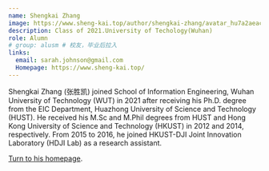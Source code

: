 ```yaml
---
name: Shengkai Zhang
image: https://www.sheng-kai.top/author/shengkai-zhang/avatar_hu7a2aeac01f9ac09b48f0a3ea08d73ded_3140385_270x270_fill_q90_lanczos_center.jpg
description: Class of 2021.University of Techology(Wuhan)
role: Alumn
# group: alusm # 校友，毕业后拉入
links:
  email: sarah.johnson@gmail.com
  Homepage: https://www.sheng-kai.top/
---
```


Shengkai Zhang (张胜凯) joined School of Information Engineering, Wuhan University of Technology (WUT) in 2021 after receiving his Ph.D. degree from the EIC Department, Huazhong University of Science and Technology (HUST). He received his M.Sc and M.Phil degrees from HUST and Hong Kong University of Science and Technology (HKUST) in 2012 and 2014, respectively. From 2015 to 2016, he joined HKUST-DJI Joint Innovation Laboratory (HDJI Lab) as a research assistant.

[Turn to his homepage](https://www.sheng-kai.top/).
